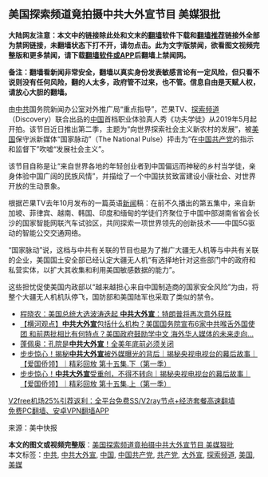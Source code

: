  <h2>美国探索频道竟拍摄中共大外宣节目 美媒狠批</h2> <p class="notice"><b>大陆网友注意：本文中的链接除此处和文末的<a href="https://github.com/bannedbook/fanqiang" >翻墙</a>软件下载和<a href="https://github.com/killgcd/justmysocks/blob/master/README.md">翻墙推荐</a>链接外全部为禁网链接，未翻墙状态下打不开，请勿点击。此为文字版禁闻，欲看图文视频完整版和更多禁闻，请下载<a href="https://github.com/bannedbook/fanqiang">翻墙软件或APP</a>后翻墙上禁闻网。</p><p>备注：翻墙看新闻非常安全，翻墙以真实身份发表敏感言论有一定风险，但只看不说则没有任何风险，翻的人太多，政府管不过来，也不管。信息自由是天赋人权，请放心大胆的翻墙。</b></p>  <div class="entry"> <p id="conimg">由<a href="https://www.bannedbook.org/bnews/tag/%e4%b8%ad%e5%85%b1/" class="st_tag internal_tag" rel="tag" title="标签 中共 下的日志">中共</a>国务院新闻办公室对外推广局“重点指导”，芒果TV、<a href="https://www.bannedbook.org/bnews/tag/%E6%8E%A2%E7%B4%A2%E9%A2%91%E9%81%93/" class="st_tag internal_tag" rel="tag" title="标签 探索频道 下的日志">探索频道</a>（Discovery）联合出品的<span class='wp_keywordlink_affiliate'><a href="https://www.bannedbook.org/" title="中国" target="_blank">中国</a></span>首档职业体验真人秀《功夫学徒》从2019年5月起开拍。该节目近日推出第二季，主题为“向世界探索社会主义新农村的发展”，被<a href="https://www.bannedbook.org/bnews/tag/%e7%be%8e%e5%9b%bd/" class="st_tag internal_tag" rel="tag" title="标签 美国 下的日志">美国</a>保守派新媒体“国家脉动”（The National Pulse）抨击为“在<a href="https://www.bannedbook.org/bnews/tag/%E4%B8%AD%E5%9B%BD/" class="st_tag internal_tag" rel="tag" title="标签 中国 下的日志">中国</a><a href="https://www.bannedbook.org/bnews/tag/%e5%85%b1%e4%ba%a7%e5%85%9a/" class="st_tag internal_tag" rel="tag" title="标签 共产党 下的日志">共产党</a>的指示和监督下”吹嘘“发展社会主义”。</p> <p>该节目自称是让“来自世界各地的年轻创业者到中国偏远而神秘的乡村当学徒，亲身体验中国广阔的民族风情”，并描绘了一个中国扶贫致富建设小康社会、对世界开放的生动景象。</p>  <p>根据芒果TV去年10月发布的一篇英语<span class='wp_keywordlink_affiliate'><a href="https://www.bannedbook.org/" title="新闻">新闻</a></span>稿：在前不久播出的第五集中，来自新加坡、菲律宾、越南、韩国、印度和缅甸的学徒们齐聚位于中国中部湖南省省会长沙的国家智能网联汽车试验区，共同探索一项世界领先的创新技术——中国5G驱动的智能公交交通网络。</p> <p>“国家脉动”说，这档与中共有关联的节目也是为了推广大疆无人机等与中共有关联的企业，美国国土安全部已经认定大疆无人机“有选择地针对这些部门中的政府和私营实体，以扩大其收集和利用美国敏感数据的能力”。</p>  <p>这些担忧促使美国内政部以“越来越担心来自中国制造商的国家安全风险”为由，将整个大疆无人机机队停飞，国防部和美国陆军也采取了类似的禁令。</p> <ul class='op-related-articles' title='相关阅读'> <li><a href='https://www.bannedbook.org/bnews/comments/20201028/1421503.html' target='_blank'>程晓农：美国总统大选波涛迭起 <b>中共大外宣</b>：特朗普将再次意外获胜</a></li> <li><a href='https://www.bannedbook.org/bnews/bannedvideo/20201024/1419326.html' target='_blank'>【横河观点】<b>中共大外宣</b>包括什么机构？美国国务院宣布6家中共喉舌外国使团 和前两批相比有何特点？美国政府鼓励学中文 海外华人媒体的未来走向…</a></li> <li><a href='https://www.bannedbook.org/bnews/cbnews/20201016/1414832.html' target='_blank'>蓬佩奥：孔院是<b>中共大外宣</b>！全美年底前必须关闭</a></li> <li><a href='https://www.bannedbook.org/bnews/bannedvideo/20201014/1413350.html' target='_blank'>步步惊心！揭秘<b>中共大外宣</b>被外媒曝光的背后｜揭秘央视电视台的幕后故事｜【爱国侨领】｜精彩回放 第十五集.下（第一季）</a></li> <li><a href='https://www.bannedbook.org/bnews/bannedvideo/20201007/1409363.html' target='_blank'>步步惊心！<b>中共大外宣</b>受重创，不得不转向｜揭秘央视电视台的幕后故事｜【爱国侨领】｜精彩回放 第十五集.上（第一季）</a></li> </ul> <p class="texttj"> <a href="https://www.bannedbook.org/forum23/topic22702.html" target="_blank">V2free机场25%引荐返利：全平台免费SS/V2ray节点+经济套餐高速翻墙</a><br/> <a href="https://github.com/bannedbook/fanqiang/wiki/%E7%A6%81%E9%97%BB%E7%BD%91%E5%AE%89%E5%8D%93%E7%BF%BB%E5%A2%99%E6%96%B0%E9%97%BBAPP" target="_blank">免费PC翻墙、安卓VPN翻墙APP</a></p><p> 来源：美中快报 </p> <a name='sharetosocial'></a>       <div><b>本文的图文或视频完整版</b>：<a href='https://www.bannedbook.org/bnews/cbnews/20201208/1444213.html'>美国探索频道竟拍摄中共大外宣节目 美媒狠批</a></div>  </div><!--END ENTRY--> <div class="postfooter"> <div>本文标签：<a href="https://www.bannedbook.org/bnews/tag/%e4%b8%ad%e5%85%b1/" rel="tag">中共</a>, <a href="https://www.bannedbook.org/bnews/tag/%E4%B8%AD%E5%85%B1%E5%A4%A7%E5%A4%96%E5%AE%A3/" rel="tag">中共大外宣</a>, <a href="https://www.bannedbook.org/bnews/tag/%E4%B8%AD%E5%9B%BD/" rel="tag">中国</a>, <a href="https://www.bannedbook.org/bnews/tag/%e4%b8%ad%e5%9b%bd%e5%85%b1%e4%ba%a7%e5%85%9a/" rel="tag">中国共产党</a>, <a href="https://www.bannedbook.org/bnews/tag/%e5%85%b1%e4%ba%a7%e5%85%9a/" rel="tag">共产党</a>, <a href="https://www.bannedbook.org/bnews/tag/%E5%A4%A7%E5%A4%96%E5%AE%A3/" rel="tag">大外宣</a>, <a href="https://www.bannedbook.org/bnews/tag/%E6%8E%A2%E7%B4%A2%E9%A2%91%E9%81%93/" rel="tag">探索频道</a>, <a href="https://www.bannedbook.org/bnews/tag/%e7%be%8e%e5%9b%bd/" rel="tag">美国</a>, <a href="https://www.bannedbook.org/bnews/tag/%e7%be%8e%e5%aa%92/" rel="tag">美媒</a></div>  </div><!--END POSTFOOTER--> 